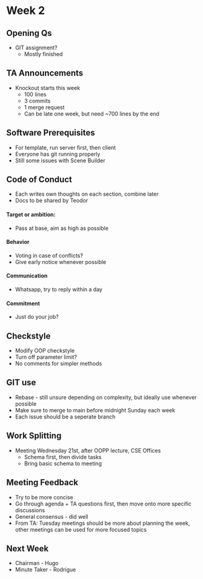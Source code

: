 # Week 2
## Opening Qs
- GIT assignment?
    - Mostly finished
## TA Announcements
- Knockout starts this week
    - 100 lines
    - 3 commits
    - 1 merge request
    - Can be late one week, but need ~700 lines by the end
## Software Prerequisites
- For template, run server first, then client
- Everyone has git running properly
- Still some issues with Scene Builder
## Code of Conduct
- Each writes own thoughts on each section, combine later
- Docs to be shared by Teodor
#### Target or ambition:
- Pass at base, aim as high as possible
#### Behavior
- Voting in case of conflicts?
- Give early notice whenever possible
#### Communication
- Whatsapp, try to reply within a day
#### Commitment
- Just do your job?
## Checkstyle
- Modify OOP checkstyle
- Turn off parameter limit?
- No comments for simpler methods
## GIT use
- Rebase - still unsure depending on complexity, but ideally use whenever possible
- Make sure to merge to main before midnight Sunday each week
- Each issue should be a seperate branch
## Work Splitting
- Meeting Wednesday 21st, after OOPP lecture, CSE Offices
    - Schema first, then divide tasks
    - Bring basic schema to meeting
## Meeting Feedback
- Try to be more concise
- Go through agenda + TA questions first, then move onto more specific discussions
- General consensus - did well
- From TA: Tuesday meetings should be more about planning the week, other meetings can be used for more focused topics
## Next Week
- Chairman - Hugo
- Minute Taker - Rodrigue



